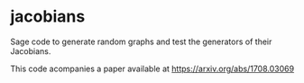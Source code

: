 # jacobians
Sage code to generate random graphs and test the generators of their Jacobians.

This code acompanies a paper available at https://arxiv.org/abs/1708.03069 
